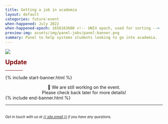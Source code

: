 ```yaml
---
title: Getting a job in academia
layout: default
categories: future-event
when-happened: July 2022
when-happened-epoch: 1658163600 <!-- UNIX epoch, used for sorting -->
preview-img: assets/img/panel-jobs/panel-banner.png
summary: Panel to help systems students looking to go into academia.
---
```


<img src="{{ 'assets/img/panel-jobs/panel-banner.png' | relative_url }}"/>

<p>
<b style="color: maroon; font-size: 1.4em;">Update</b>
<hr style="width: 4em; background-color: maroon;">

{% include start-banner.html %}
<center>
📢 We are still working on the event.<br> Please check back later for more details!<br>
</center>
{% include end-banner.html %}



</p>
<hr>



<!-- <hr> -->
<br>
<div style="font-size: 0.8em;">
    <i>
    Get in touch with us at <a class="external-link" target='_blank' href="mailto:{{ site.email }}">{{ site.email }}</a> if you have any questions.
    </i>
</div>
<br>

